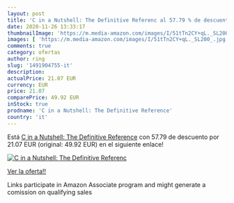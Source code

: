 ```yaml
---
layout: post
title: 'C in a Nutshell: The Definitive Referenc al 57.79 % de descuento'
date: 2020-11-26 13:33:17
thumbnailImage: 'https://m.media-amazon.com/images/I/51tTn2CY+qL._SL200_.jpg'
images: [ 'https://m.media-amazon.com/images/I/51tTn2CY+qL._SL200_.jpg' ]
comments: true
category: ofertas
author: ring
slug: '1491904755-it'
description:
actualPrice: 21.07 EUR
currency: EUR
price: 21.07
comparePrice: 49.92 EUR
inStock: true
prodname: 'C in a Nutshell: The Definitive Reference'
country: 'it'
---
```


Está [C in a Nutshell: The Definitive Reference](https://www.amazon.it/dp/1491904755/?tag=tolees00-21) con 57.79 de descuento por 21.07 EUR (original: 49.92 EUR) en el siguiente enlace!

[![C in a Nutshell: The Definitive Referenc](https://m.media-amazon.com/images/I/51tTn2CY+qL._SL200_.jpg)](https://www.amazon.it/dp/1491904755/?tag=tolees00-21)

[Ver la oferta!!](https://www.amazon.it/dp/1491904755/?tag=tolees00-21)

Links participate in Amazon Associate program and might generate a comission on qualifying sales


